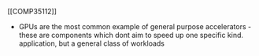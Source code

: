 [[COMP35112]]

- GPUs are the most common example of general purpose accelerators - these are components which dont aim to speed up one specific kind. application, but a general class of workloads
